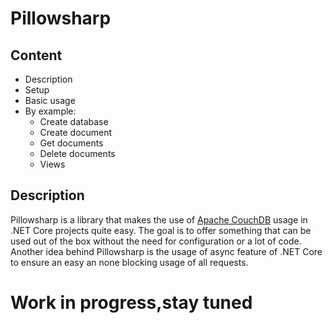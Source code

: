 # Pillowsharp

## Content
* Description
* Setup
* Basic usage
* By example:
  * Create database
  * Create document
  * Get documents
  * Delete documents
  * Views

## Description
Pillowsharp is a library that makes the use of [Apache CouchDB](https://github.com/apache/couchdb) usage in .NET Core projects quite easy. The goal is to offer something that can be used out of the box without the need for configuration or a lot of code. Another idea behind Pillowsharp is the usage of async feature of .NET Core to ensure an easy an none blocking usage of all requests.

# Work in progress,stay tuned
